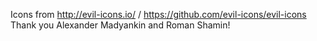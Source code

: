Icons from http://evil-icons.io/ / https://github.com/evil-icons/evil-icons
Thank you Alexander Madyankin and Roman Shamin!